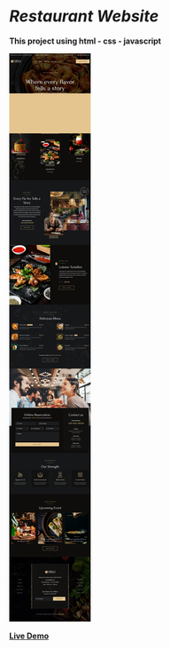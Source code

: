 # *Restaurant Website*

**This project using html - css - javascript**

![alt text](images/demo.jpeg)

**[Live Demo](https://ma-eltawel.github.io/restaurant-site)**

